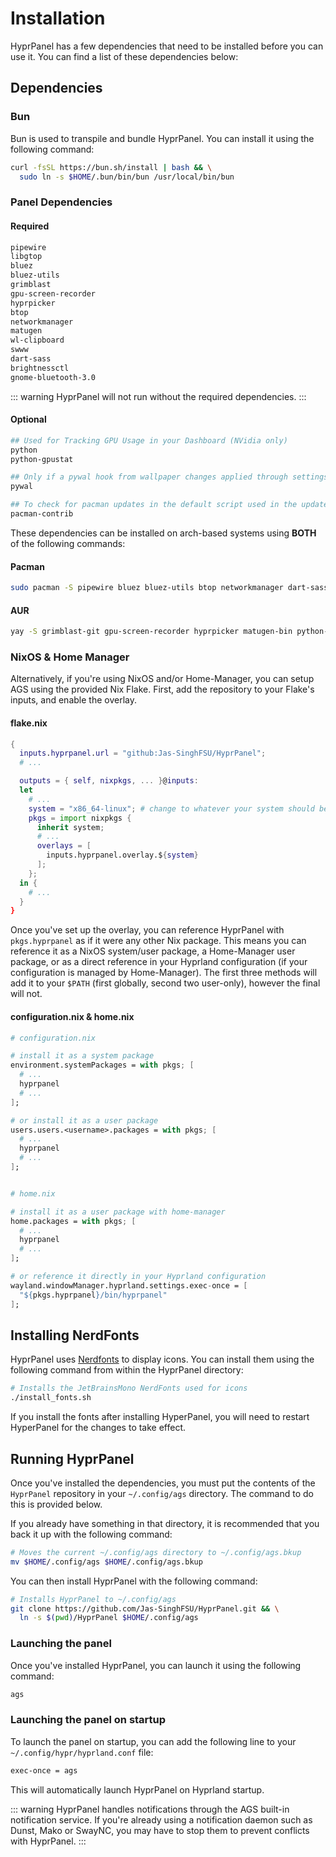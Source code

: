 # Installation

HyprPanel has a few dependencies that need to be installed before you can use it. You can find a list of these dependencies below:

## Dependencies

### Bun

Bun is used to transpile and bundle HyprPanel. You can install it using the following command:

```sh
curl -fsSL https://bun.sh/install | bash && \
  sudo ln -s $HOME/.bun/bin/bun /usr/local/bin/bun
```

### Panel Dependencies

#### Required

```sh
pipewire
libgtop
bluez
bluez-utils
grimblast
gpu-screen-recorder
hyprpicker
btop
networkmanager
matugen
wl-clipboard
swww
dart-sass
brightnessctl
gnome-bluetooth-3.0
```

::: warning
HyprPanel will not run without the required dependencies.
:::

#### Optional

```sh
## Used for Tracking GPU Usage in your Dashboard (NVidia only)
python
python-gpustat

## Only if a pywal hook from wallpaper changes applied through settings is desired
pywal

## To check for pacman updates in the default script used in the updates module
pacman-contrib
```

These dependencies can be installed on arch-based systems using **BOTH** of the following commands:

#### Pacman

```sh
sudo pacman -S pipewire bluez bluez-utils btop networkmanager dart-sass wl-clipboard brightnessctl swww python gnome-bluetooth-3.0 pacman-contrib
```

#### AUR

```sh
yay -S grimblast-git gpu-screen-recorder hyprpicker matugen-bin python-gpustat aylurs-gtk-shell-git
```

### NixOS & Home Manager

Alternatively, if you're using NixOS and/or Home-Manager, you can setup AGS using the provided Nix Flake. First, add the repository to your Flake's inputs, and enable the overlay.

#### flake.nix

```nix
{
  inputs.hyprpanel.url = "github:Jas-SinghFSU/HyprPanel";
  # ...

  outputs = { self, nixpkgs, ... }@inputs:
  let
    # ...
	system = "x86_64-linux"; # change to whatever your system should be.
    pkgs = import nixpkgs {
	  inherit system;
	  # ...
	  overlays = [
        inputs.hyprpanel.overlay.${system}
	  ];
	};
  in {
    # ...
  }
}
```

Once you've set up the overlay, you can reference HyprPanel with `pkgs.hyprpanel` as if it were any other Nix package. This means you can reference it as a NixOS system/user package, a Home-Manager user package, or as a direct reference in your Hyprland configuration (if your configuration is managed by Home-Manager). The first three methods will add it to your `$PATH` (first globally, second two user-only), however the final will not.

#### configuration.nix & home.nix

```nix
# configuration.nix

# install it as a system package
environment.systemPackages = with pkgs; [
  # ...
  hyprpanel
  # ...
];

# or install it as a user package
users.users.<username>.packages = with pkgs; [
  # ...
  hyprpanel
  # ...
];


# home.nix

# install it as a user package with home-manager
home.packages = with pkgs; [
  # ...
  hyprpanel
  # ...
];

# or reference it directly in your Hyprland configuration
wayland.windowManager.hyprland.settings.exec-once = [
  "${pkgs.hyprpanel}/bin/hyprpanel"
];

```

## Installing NerdFonts

HyprPanel uses [Nerdfonts](https://www.nerdfonts.com/) to display icons. You can install them using the following command from within the HyprPanel directory:

```sh
# Installs the JetBrainsMono NerdFonts used for icons
./install_fonts.sh
```

If you install the fonts after installing HyperPanel, you will need to restart HyperPanel for the changes to take effect.

## Running HyprPanel

Once you've installed the dependencies, you must put the contents of the `HyprPanel` repository in your `~/.config/ags` directory. The command to do this is provided below.

If you already have something in that directory, it is recommended that you back it up with the following command:

```sh
# Moves the current ~/.config/ags directory to ~/.config/ags.bkup
mv $HOME/.config/ags $HOME/.config/ags.bkup
```

You can then install HyprPanel with the following command:

```sh
# Installs HyprPanel to ~/.config/ags
git clone https://github.com/Jas-SinghFSU/HyprPanel.git && \
  ln -s $(pwd)/HyprPanel $HOME/.config/ags
```

### Launching the panel

Once you've installed HyprPanel, you can launch it using the following command:

```sh
ags
```

### Launching the panel on startup

To launch the panel on startup, you can add the following line to your `~/.config/hypr/hyprland.conf` file:

```sh
exec-once = ags
```

This will automatically launch HyprPanel on Hyprland startup.

::: warning
HyprPanel handles notifications through the AGS built-in notification service. If you're already using a notification daemon such as Dunst, Mako or SwayNC, you may have to stop them to prevent conflicts with HyprPanel.
:::

